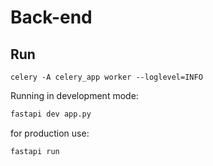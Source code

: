 # Back-end

## Run

```
celery -A celery_app worker --loglevel=INFO
```

Running in development mode:

```bash
fastapi dev app.py
```

for production use:

```bash
fastapi run
```
